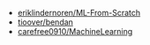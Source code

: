 - [eriklindernoren/ML-From-Scratch](https://github.com/eriklindernoren/ML-From-Scratch)
- [tioover/bendan](https://github.com/tioover/bendan/tree/2ddb24ea88bdde58ba3e5c56d63ed1f28c6b64a4)
- [carefree0910/MachineLearning](https://github.com/carefree0910/MachineLearning)